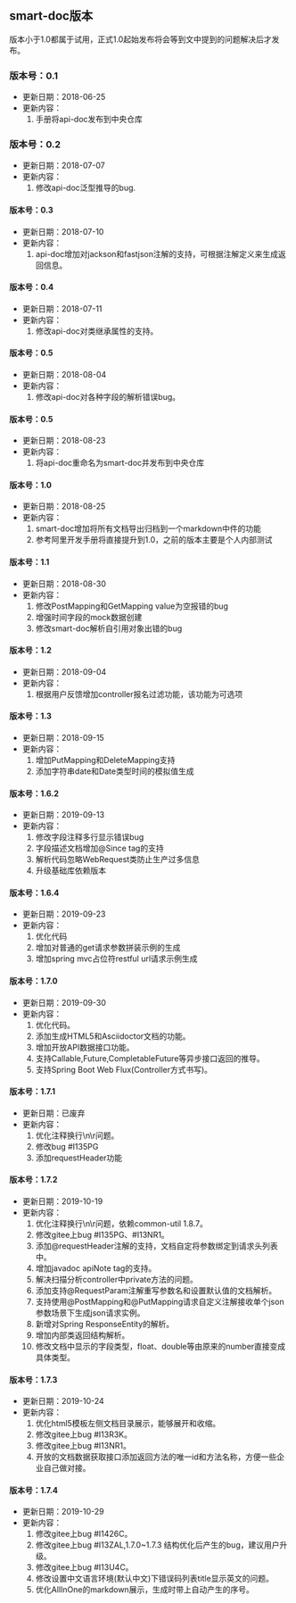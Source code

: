 ## smart-doc版本
版本小于1.0都属于试用，正式1.0起始发布将会等到文中提到的问题解决后才发布。
### 版本号：0.1 
- 更新日期：2018-06-25  
- 更新内容：
	1. 手册将api-doc发布到中央仓库
### 版本号：0.2  
- 更新日期：2018-07-07
- 更新内容：
	1. 修改api-doc泛型推导的bug.
#### 版本号：0.3
- 更新日期：2018-07-10
- 更新内容：
	1. api-doc增加对jackson和fastjson注解的支持，可根据注解定义来生成返回信息。
#### 版本号：0.4
- 更新日期：2018-07-11
- 更新内容：
	1. 修改api-doc对类继承属性的支持。
#### 版本号：0.5
- 更新日期：2018-08-04
- 更新内容：
	1. 修改api-doc对各种字段的解析错误bug。
#### 版本号：0.5
- 更新日期：2018-08-23
- 更新内容：
	1. 将api-doc重命名为smart-doc并发布到中央仓库
#### 版本号：1.0
- 更新日期：2018-08-25
- 更新内容：
	1. smart-doc增加将所有文档导出归档到一个markdown中件的功能
	2. 参考阿里开发手册将直接提升到1.0，之前的版本主要是个人内部测试
#### 版本号：1.1
- 更新日期：2018-08-30
- 更新内容：
	1. 修改PostMapping和GetMapping value为空报错的bug
	2. 增强时间字段的mock数据创建
	3. 修改smart-doc解析自引用对象出错的bug
#### 版本号：1.2
- 更新日期：2018-09-04
- 更新内容：
	1. 根据用户反馈增加controller报名过滤功能，该功能为可选项
#### 版本号：1.3
- 更新日期：2018-09-15
- 更新内容：
	1. 增加PutMapping和DeleteMapping支持
	2. 添加字符串date和Date类型时间的模拟值生成
#### 版本号：1.6.2
- 更新日期：2019-09-13
- 更新内容：
	1. 修改字段注释多行显示错误bug
	2. 字段描述文档增加@Since tag的支持
	3. 解析代码忽略WebRequest类防止生产过多信息
	4. 升级基础库依赖版本
#### 版本号：1.6.4
- 更新日期：2019-09-23
- 更新内容：
	1. 优化代码
	2. 增加对普通的get请求参数拼装示例的生成
	3. 增加spring mvc占位符restful url请求示例生成
#### 版本号：1.7.0
- 更新日期：2019-09-30
- 更新内容：
	1. 优化代码。
	2. 添加生成HTML5和Asciidoctor文档的功能。
	3. 增加开放API数据接口功能。
	4. 支持Callable,Future,CompletableFuture等异步接口返回的推导。
	5. 支持Spring Boot Web Flux(Controller方式书写)。
	
#### 版本号：1.7.1
- 更新日期：已废弃
- 更新内容：
	1. 优化注释换行\n\r问题。
	2. 修改bug #I135PG
	3. 添加requestHeader功能
#### 版本号：1.7.2
- 更新日期：2019-10-19
- 更新内容：
	1. 优化注释换行\n\r问题，依赖common-util 1.8.7。
	2. 修改gitee上bug #I135PG、#I13NR1。
	3. 添加@requestHeader注解的支持，文档自定将参数绑定到请求头列表中。
	4. 增加javadoc apiNote tag的支持。
	5. 解决扫描分析controller中private方法的问题。
	6. 添加支持@RequestParam注解重写参数名和设置默认值的文档解析。
	7. 支持使用@PostMapping和@PutMapping请求自定义注解接收单个json参数场景下生成json请求实例。
	8. 新增对Spring ResponseEntity的解析。
	9. 增加内部类返回结构解析。
	10. 修改文档中显示的字段类型，float、double等由原来的number直接变成具体类型。
#### 版本号：1.7.3
- 更新日期：2019-10-24
- 更新内容：
	1. 优化html5模板左侧文档目录展示，能够展开和收缩。
	2. 修改gitee上bug #I13R3K。
	3. 修改gitee上bug #I13NR1。
	4. 开放的文档数据获取接口添加返回方法的唯一id和方法名称，方便一些企业自己做对接。

#### 版本号：1.7.4
- 更新日期：2019-10-29
- 更新内容：
	1. 修改gitee上bug #I1426C。
	2. 修改gitee上bug #I13ZAL,1.7.0~1.7.3 结构优化后产生的bug，建议用户升级。
	3. 修改gitee上bug #I13U4C。
	4. 修改设置中文语言环境(默认中文)下错误码列表title显示英文的问题。
	5. 优化AllInOne的markdown展示，生成时带上自动产生的序号。
	
	
	